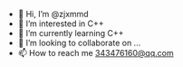 - 👋 Hi, I’m @zjxmmd
- 👀 I’m interested in C++
- 🌱 I’m currently learning C++
- 💞️ I’m looking to collaborate on ...
- 📫 How to reach me 343476160@qq.com

<!---
zjxmmd/zjxmmd is a ✨ special ✨ repository because its `README.md` (this file) appears on your GitHub profile.
You can click the Preview link to take a look at your changes.
--->
